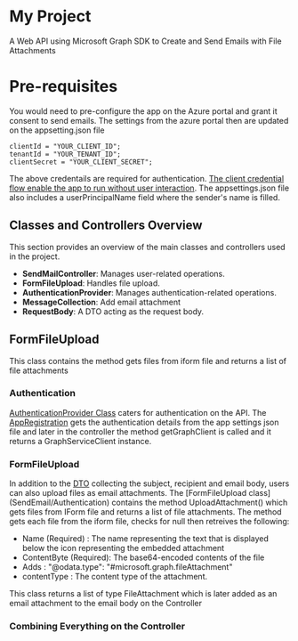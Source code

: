 # My Project
A Web API using Microsoft Graph SDK to Create and Send Emails with File Attachments
# Pre-requisites
You would need to pre-configure the app on the Azure portal and grant it consent to send emails. The settings from the azure portal then are updated on the appsetting.json file

    clientId = "YOUR_CLIENT_ID";
    tenantId = "YOUR_TENANT_ID";
    clientSecret = "YOUR_CLIENT_SECRET";
    
The above credentails are required for authentication. [The client credential flow enable the app to run without user interaction](https://learn.microsoft.com/en-us/graph/sdks/choose-authentication-providers?tabs=csharp#using-a-client-secret).
The appsettings.json file also includes a userPrincipalName field where the sender's name is filled.

## Classes and Controllers Overview

This section provides an overview of the main classes and controllers used in the project.

- **SendMailController**: Manages user-related operations.
- **FormFileUpload**: Handles file upload.
- **AuthenticationProvider**: Manages authentication-related operations.
- **MessageCollection**: Add email attachment
- **RequestBody**: A DTO acting as the request body.

## FormFileUpload
This class contains the method gets files from iform file and returns a list of file attachments

### Authentication
[AuthenticationProvider Class](SendEmail/Authentication) caters for authentication on the API. The [AppRegistration](Authentication/AppRegistration) gets the authentication details from the app settings json file 
and later in the controller the method getGraphClient is called and it returns a GraphServiceClient instance. 

### FormFileUpload
In addition to the [DTO](MSGraph.SendEmail/Model) collecting the subject, recipient and email body, users can also upload files as email attachments. 
The [FormFileUpload class] (SendEmail/Authentication) contains the method UploadAttachment() which gets files from IForm file and returns a list of file attachments. The method gets each file from the iform file, checks for null then retreives the following:
 - Name (Required) : The name representing the text that is displayed below the icon representing the embedded attachment
 - ContentByte (Required): The base64-encoded contents of the file
 - Adds : "@odata.type": "#microsoft.graph.fileAttachment"
 - contentType : The content type of the attachment.

  This class returns a list of type FileAttachment which is later added as an email attachment to the email body on the Controller
### Combining Everything on the Controller

